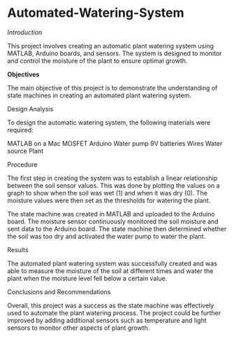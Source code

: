 # Automated-Watering-System


*Introduction*

This project involves creating an automatic plant watering system using MATLAB, Arduino boards, and sensors. The system is designed to monitor and control the moisture of the plant to ensure optimal growth.

**Objectives**

The main objective of this project is to demonstrate the understanding of state machines in creating an automated plant watering system.

Design Analysis

To design the automatic watering system, the following materials were required:

MATLAB on a Mac
MOSFET
Arduino
Water pump
9V batteries
Wires
Water source
Plant

Procedure

The first step in creating the system was to establish a linear relationship between the soil sensor values. This was done by plotting the values on a graph to show when the soil was wet (1) and when it was dry (0). The moisture values were then set as the thresholds for watering the plant.

The state machine was created in MATLAB and uploaded to the Arduino board. The moisture sensor continuously monitored the soil moisture and sent data to the Arduino board. The state machine then determined whether the soil was too dry and activated the water pump to water the plant.

Results

The automated plant watering system was successfully created and was able to measure the moisture of the soil at different times and water the plant when the moisture level fell below a certain value.

Conclusions and Recommendations

Overall, this project was a success as the state machine was effectively used to automate the plant watering process. The project could be further improved by adding additional sensors such as temperature and light sensors to monitor other aspects of plant growth.




